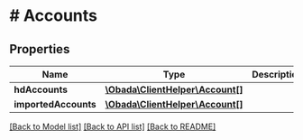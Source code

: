 # # Accounts

## Properties

Name | Type | Description | Notes
------------ | ------------- | ------------- | -------------
**hdAccounts** | [**\Obada\ClientHelper\Account[]**](Account.md) |  | [optional]
**importedAccounts** | [**\Obada\ClientHelper\Account[]**](Account.md) |  | [optional]

[[Back to Model list]](../../README.md#models) [[Back to API list]](../../README.md#endpoints) [[Back to README]](../../README.md)
